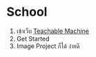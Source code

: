 # School
1. เข้าเว็บ [Teachable Machine](https://teachablemachine.withgoogle.com/)
2. Get Started
3. Image Project ก็ได้ ง่ายดี
